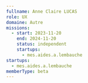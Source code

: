 ```yaml
---
fullname: Anne Claire LUCAS
role: UX
domaine: Autre
missions:
  - start: 2023-11-20
    end: 2024-11-20
    status: independent
    startups:
      - mes.aides.a.lembauche
startups:
  - mes.aides.a.lembauche
memberType: beta
---
```

